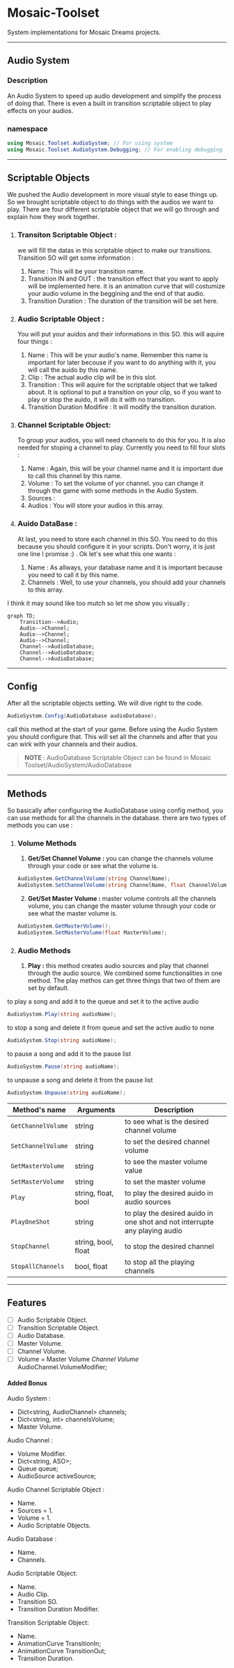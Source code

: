 # Mosaic-Toolset

System implementations for Mosaic Dreams projects.

---

## Audio System

### Description

An Audio System to speed up audio development and simplify the process of doing that. There is even a built in transition scriptable object to play effects on your audios.

### namespace

```C#
using Mosaic.Toolset.AudioSystem; // For using system
using Mosaic.Toolset.AudioSystem.Debugging; // For enabling debugging
```

---

## Scriptable Objects

We pushed the Audio development in more visual style to ease things up. So we brought scriptable object to do things with the audios we want to play. There are four different scriptable object that we will go through and explain how they work together.

1. ### **Transiton Scriptable Object :**

    we will fill the datas in this scriptable object to make our transitions. Transition SO will get some information :

    1. Name : This will be your transition name.
    2. Transition IN and OUT : the transition effect that you want to apply will be implemented here. it is an animation curve that will costumize your audio volume in the beggining and the end of that audio.
    3. Transition Duration : The duration of the transition will be set here.  

2. ### **Audio Scriptable Object :**

    You will put your auidos and their informations in this SO.
    this will aquire four things :

    1. Name : This will be your audio's name. Remember this name is important for later becouse if you want to do anything with it, you will call the auido by this name.
    2. Clip : The actual audio clip will be in this slot.
    3. Transition : This will aquire for the scriptable object that we talked about. It is optional to put a transition on your clip, so if you want to play or stop the auido, it will do it with no transition.
    4. Transition Duration Modifire : It will modify the transition duration.

3. ### **Channel Scriptable Object:**

    To group your audios, you will need channels to do this for you. It is also needed for stoping a channel to play. Currently you need to fill four slots :

    1. Name : Again, this will be your channel name and it is important due to call this channel by this name.
    2. Volume : To set the volume of yor channel. you can change it through the game with some methods in the Audio System.
    3. Sources :
    4. Audios : You will store your audios in this array.

4. ### **Auido DataBase :**

    At last, you need to store each channel in this SO. You need to do this because you should configure it in your scripts. Don't worry, it is just one line I promise :) .
    Ok let's see what this one wants :

    1. Name : As allways, your database name and it is important because you need to call it by this name.
    2. Channels : Well, to use your channels, you should add your channels to this array.

I think it may sound like too mutch so let me show you visually :

```mermaid
graph TD;
    Transition-->Audio;
    Audio-->Channel;
    Audio-->Channel;
    Audio-->Channel;
    Channel-->AudioDatabase;
    Channel-->AudioDatabase;
    Channel-->AudioDatabase;
```

---

## Config

After all the scriptable objects setting. We will dive right to the code.

```C#
AudioSystem.Config(AudioDatabase audioDatabase);
```

call this method at the start of your game. Before using the Audio System you should configure that. This will set all the channels and after that you can wirk with your channels and their audios.

> **NOTE** : AudioDatabase Scriptable Object can be found in Mosaic Toolset/AudioSystem/AudioDatabase

---

## Methods

So basically after configuring the AudioDatabase using config method, you can use methods for all the channels in the database. there are two types of methods you can use :

1. ### Volume Methods

    1. **Get/Set Channel Volume :** you can change the channels volume through your code or see what the volume is.

    ```C#
    AudioSystem.GetChannelVolume(string ChannelName);
    AudioSystem.SetChannelVolume(string ChannelName, float ChannelVolume);
    ```

    2. **Get/Set Master Volume :** master volume controls all the channels volume, you can change the master volume through your code or see what the master volume is.

    ```C#
    AudioSystem.GetMasterVolume();
    AudioSystem.SetMasterVolume(float MasterVolume);
    ```

2. ### Audio Methods

    1. **Play :** this method creates audio sources and play that channel through the audio source. We combined some functionalities in one method. The play methos can get three things that two of them are set by default.

to play a song and add it to the queue and set it to the active audio

```C#
AudioSystem.Play(string audioName);
```

to stop a song and delete it from queue and set the active audio to none

```C#
AudioSystem.Stop(string audioName);
```

to pause a song and add it to the pause list

```C#
AudioSystem.Pause(string audioName);
```

to unpause a song and delete it from the pause list

```C#
AudioSystem.Unpause(string audioName);
```

| Method's name | Arguments | Description |
| ------------- | --------- | ----------- |
| `GetChannelVolume` | string | to see what is the desired channel volume|
| `SetChannelVolume` | string | to set the desired channel volume|
| `GetMasterVolume` | string | to see the master volume value|
| `SetMasterVolume` | string | to set the master volume |
| `Play` | string, float, bool | to play the desired auido in audio sources|
| `PlayOneShot` | string | to play the desired auido in one shot and not interrupte any playing audio |
| `StopChannel` | string, bool, float | to stop the desired channel |
| `StopAllChannels` | bool, float | to stop all the playing channels |

---

## Features

- [ ] Audio Scriptable Object.
- [ ] Transition Scriptable Object.
- [ ] Audio Database.
- [ ] Master Volume.
- [ ] Channel Volume.
- [ ] Volume = Master Volume *Channel Volume* AudioChannel.VolumeModifier;

#### Added Bonus

Audio System :

- Dict<string, AudioChannel> channels;
- Dict<string, int> channelsVolume;
- Master Volume.

Audio Channel :

- Volume Modifier.
- Dict<string, ASO>;
- Queue<AudioSource> queue;
- AudioSource activeSource;

Audio Channel Scriptable Object :

- Name.
- Sources = 1.
- Volume = 1.
- Audio Scriptable Objects.

Audio Database :

- Name.
- Channels.

Audio Scriptable Object:

- Name.
- Audio Clip.
- Transition SO.
- Transition Duration Modifier.

Transition Scriptable Object:

- Name.
- AnimationCurve TransitionIn;
- AnimationCurve TransitionOut;
- Transition Duration.
